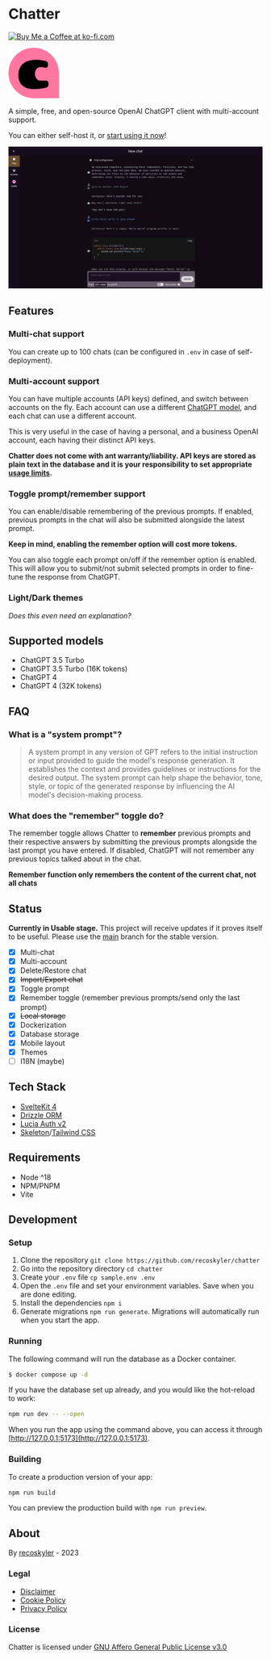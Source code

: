 # Chatter

<a href='https://ko-fi.com/recoskyler' target='_blank'><img height='35' style='border:0px;height:46px;' src='https://az743702.vo.msecnd.net/cdn/kofi3.png?v=0' border='0' alt='Buy Me a Coffee at ko-fi.com'></a>

<img src="https://raw.githubusercontent.com/recoskyler/chatter/main/static/favicon.png" alt="logo" width="100" height="100">

A simple, free, and open-source OpenAI ChatGPT client with multi-account support.

You can either self-host it, or [start using it now](https://chatter.recoskyler.com)!

![Chatter screenshot](screenshot.png)

## Features

### Multi-chat support

You can create up to 100 chats (can be configured in `.env` in case of self-deployment).

### Multi-account support

You can have multiple accounts (API keys) defined, and switch between accounts on the fly. Each account can use a different [ChatGPT model](#supported-models), and each chat can use a different account.

This is very useful in the case of having a personal, and a business OpenAI account, each having their distinct API keys.

**Chatter does not come with ant warranty/liability. API keys are stored as plain text in the database and it is your responsibility to set appropriate [usage limits](https://platform.openai.com/account/billing/limits).**

### Toggle prompt/remember support

You can enable/disable remembering of the previous prompts. If enabled, previous prompts in the chat will also be submitted alongside the latest prompt.

**Keep in mind, enabling the remember option will cost more tokens.**

You can also toggle each prompt on/off if the remember option is enabled. This will allow you to submit/not submit selected prompts in order to fine-tune the response from ChatGPT.

### Light/Dark themes

*Does this even need an explanation?*

## Supported models

- ChatGPT 3.5 Turbo
- ChatGPT 3.5 Turbo (16K tokens)
- ChatGPT 4
- ChatGPT 4 (32K tokens)

## FAQ

### What is a "system prompt"?

> A system prompt in any version of GPT refers to the initial instruction or input provided to guide the model's response generation. It establishes the context and provides guidelines or instructions for the desired output. The system prompt can help shape the behavior, tone, style, or topic of the generated response by influencing the AI model's decision-making process.

### What does the "remember" toggle do?

The remember toggle allows Chatter to **remember** previous prompts and their respective answers by submitting the previous prompts alongside the last prompt you have entered. If disabled, ChatGPT will not remember any previous topics talked about in the chat.

**Remember function only remembers the content of the current chat, not all chats**

## Status

**Currently in Usable stage.** This project will receive updates if it proves itself to be useful. Please use the [main](/recoskyler/chatter/tree/main) branch for the stable version.

- [X] Multi-chat
- [X] Multi-account
- [X] Delete/Restore chat
- [X] ~~Import/Export chat~~
- [X] Toggle prompt
- [X] Remember toggle (remember previous prompts/send only the last prompt)
- [X] ~~Local storage~~
- [X] Dockerization
- [X] Database storage
- [X] Mobile layout
- [X] Themes
- [ ] I18N (maybe)

## Tech Stack

- [SvelteKit 4](https://kit.svelte.dev/)
- [Drizzle ORM](https://orm.drizzle.team/)
- [Lucia Auth v2](https://lucia-auth.com/)
- [Skeleton](https://www.skeleton.dev/)/[Tailwind CSS](https://tailwindcss.com/)

## Requirements

- Node ^18
- NPM/PNPM
- Vite

## Development

### Setup

1. Clone the repository `git clone https://github.com/recoskyler/chatter`
2. Go into the repository directory `cd chatter`
3. Create your `.env` file `cp sample.env .env`
4. Open the `.env` file and set your environment variables. Save when you are done editing.
5. Install the dependencies `npm i`
6. Generate migrations `npm run generate`. Migrations will automatically run when you start the app.

### Running

The following command will run the database as a Docker container.

```bash
$ docker compose up -d
```

If you have the database set up already, and you would like the hot-reload to work:

```bash
npm run dev -- --open
```

When you run the app using the command above, you can access it through [http://127.0.0.1:5173](http://127.0.0.1:5173).

### Building

To create a production version of your app:

```bash
npm run build
```

You can preview the production build with `npm run preview`.

## About

By [recoskyler](https://github.com/recoskyler) - 2023

### Legal

- [Disclaimer](https://chatter.recoskyler.com/disclaimer)
- [Cookie Policy](https://chatter.recoskyler.com/cookie)
- [Privacy Policy](https://chatter.recoskyler.com/privacy)

### License

Chatter is licensed under [GNU Affero General Public License v3.0](https://github.com/recoskyler/chatter/blob/main/LICENSE)

